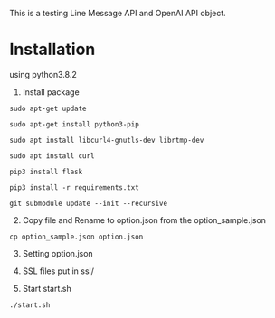 This is a testing Line Message API and OpenAI API object.
>
# Installation
>
using python3.8.2
>
1. Install package
>
`sudo apt-get update`
>
`sudo apt-get install python3-pip`
>
`sudo apt install libcurl4-gnutls-dev librtmp-dev`
>
`sudo apt install curl`
>
`pip3 install flask`
>
`pip3 install -r requirements.txt`
>
`git submodule update --init --recursive`
>
2. Copy file and Rename to option.json from the option_sample.json
>
`cp option_sample.json option.json`
>
3. Setting option.json
>
4. SSL files put in ssl/
>
5. Start start.sh
>
`./start.sh`
